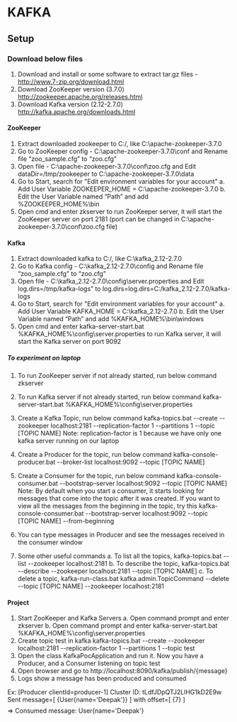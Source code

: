 # KAFKA

## Setup
### Download below files
1. Download and install or some software to extract tar.gz files - http://www.7-zip.org/download.html
2. Download ZooKeeper version (3.7.0) http://zookeeper.apache.org/releases.html
3. Download Kafka version (2.12-2.7.0) http://kafka.apache.org/downloads.html

#### ZooKeeper
1. Extract downloaded zookeeper to C:/, like C:\apache-zookeeper-3.7.0
2. Go to ZooKeeper config - C:\apache-zookeeper-3.7.0\conf and Rename file “zoo_sample.cfg” to “zoo.cfg”
3. Open file - C:\apache-zookeeper-3.7.0\conf\zoo.cfg and Edit dataDir=/tmp/zookeeper to C:\apache-zookeeper-3.7.0\data
4. Go to Start, search for "Edit environment variables for your account"
    a. Add User Variable ZOOKEEPER_HOME = C:\apache-zookeeper-3.7.0 
    b. Edit the User Variable named “Path” and add %ZOOKEEPER_HOME%\bin
5. Open cmd and enter zkserver to run ZooKeeper server, it will start the ZooKeeper server on port 2181 (port can be changed in C:\apache-zookeeper-3.7.0\conf\zoo.cfg file)

#### Kafka
1. Extract downloaded kafka to C:/, like C:\kafka_2.12-2.7.0
2. Go to Kafka config - C:\kafka_2.12-2.7.0\config and Rename file “zoo_sample.cfg” to “zoo.cfg”
3. Open file - C:\kafka_2.12-2.7.0\config\server.properties and Edit log.dirs=/tmp/kafka-logs” to log.dirs=log.dirs=C:/kafka_2.12-2.7.0/kafka-logs
4. Go to Start, search for "Edit environment variables for your account"
    a. Add User Variable KAFKA_HOME = C:\kafka_2.12-2.7.0
    b. Edit the User Variable named “Path” and add %KAFKA_HOME%\bin\windows
5. Open cmd and enter kafka-server-start.bat %KAFKA_HOME%\config\server.properties to run Kafka server, it will start the Kafka server on port 9092 


##### To experiment on laptop
1. To run ZooKeeper server if not already started, run below command
    zkserver

2. To run Kafka server if not already started, run below command
    kafka-server-start.bat %KAFKA_HOME%\config\server.properties

3. Create a Kafka Topic, run below command
    kafka-topics.bat --create --zookeeper localhost:2181 --replication-factor 1 --partitions 1 --topic [TOPIC NAME]
    Note: replication-factor is 1 because we have only one kafka server running on our laptop

4. Create a Producer for the topic, run below command
    kafka-console-producer.bat --broker-list localhost:9092 --topic [TOPIC NAME]

5. Create a Consumer for the topic, run below command
    kafka-console-consumer.bat --bootstrap-server localhost:9092 --topic [TOPIC NAME]
    Note: By default when you start a consumer, it starts looking for messages that come into the topic after it was created. 
    If you want to view all the messages from the beginning in the topic, try this
    kafka-console-consumer.bat --bootstrap-server localhost:9092 --topic [TOPIC NAME] --from-beginning

6. You can type messages in Producer and see the messages received in the consumer window

7. Some other useful commands
    a. To list all the topics, kafka-topics.bat --list --zookeeper localhost:2181 
    b. To describe the topic, kafka-topics.bat --describe --zookeeper localhost:2181 --topic [TOPIC NAME]
    c. To delete a topic, kafka-run-class.bat kafka.admin.TopicCommand --delete --topic [TOPIC NAME] --zookeeper localhost:2181
    


#### Project
1. Start ZooKeeper and Kafka Servers
    a. Open command prompt and enter zkserver
    b. Open command prompt and enter kafka-server-start.bat %KAFKA_HOME%\config\server.properties
2. Create topic test in kafka
    kafka-topics.bat --create --zookeeper localhost:2181 --replication-factor 1 --partitions 1 --topic test
3. Open the class KafkaPocApplication and run it. Now you have a Producer, and a Consumer listening on topic test
4. Open browser and go to http://localhost:8090/kafka/publish/{message}
5. Logs show a message has been produced and consumed

Ex:
[Producer clientId=producer-1] Cluster ID: tLdfJDpQTJ2LlHG1kD2E9w
Sent message=[ {User{name='Deepak'}} ] with offset=[ {7} ]
$$$$ => Consumed message: User{name='Deepak'}